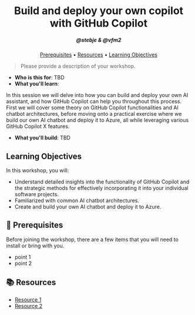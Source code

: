 <h1 align="center">Build and deploy your own copilot with GitHub Copilot</h1>
<h5 align="center">@stebje & @vfm2</h3>

<p align="center">
  <a href="#mega-prerequisites">Prerequisites</a> •  
  <a href="#books-resources">Resources</a> •
  <a href="#learning-objectives">Learning Objectives</a>
</p>

> Please provide a description of your workshop.

- **Who is this for**: TBD
- **What you'll learn**: 

In this session we will delve into how you can build and deploy your own AI assistant, and how GitHub Copilot can help you throughout this process. First we will cover some theory on GitHub Copilot functionalities and AI chatbot architectures, before moving onto a practical exercise where we build our own AI chatbot and deploy it to Azure, all while leveraging various GitHub Copilot X features.

- **What you'll build**: TBD

## Learning Objectives

In this workshop, you will:

  - Understand detailed insights into the functionality of GitHub Copilot and the strategic methods for effectively incorporating it into your individual software projects.
  - Familiarized with common AI chatbot architectures.
  - Create and build your own AI chatbot and deploy it to Azure.

## :mega: Prerequisites
Before joining the workshop, there are a few items that you will need to install or bring with you.
- point 1
- point 2

## :books: Resources
- [Resource 1]()
- [Resource 2]()
